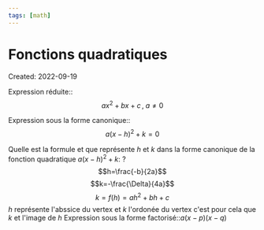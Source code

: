 ```yaml
---
tags: [math] 
---
```

# Fonctions quadratiques
Created: 2022-09-19

Expression réduite::$$ax^2+bx+c\,,\;a\neq0$$
<!--SR:!2023-10-18,14,270-->

Expression sous la forme canonique::$$a(x-h)^2+k=0$$
<!--SR:!2024-01-13,97,290-->

Quelle est la formule et que représente $h$ et $k$ dans la forme canonique de la fonction quadratique $a(x-h)^2+k$:
?
$$h=\frac{-b}{2a}$$
$$k=-\frac{\Delta}{4a}$$
$$k=f(h)=ah^2+bh+c$$
$h$ représente l'abssice du vertex et $k$ l'ordonée du vertex c'est pour cela que $k$ et l'image de $h$
Expression sous la forme factorisé::$a(x-p)(x-q)$
<!--SR:!2023-12-22,87,290-->